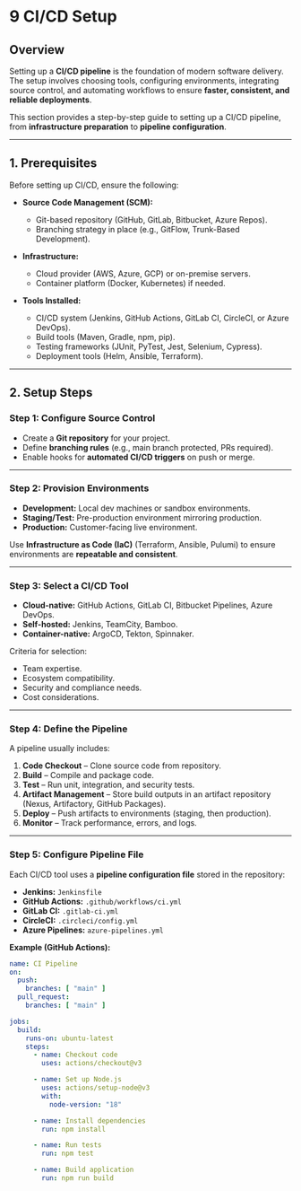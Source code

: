 # 9 CI/CD Setup

## Overview

Setting up a **CI/CD pipeline** is the foundation of modern software delivery.  
The setup involves choosing tools, configuring environments, integrating source control, and automating workflows to ensure **faster, consistent, and reliable deployments**.  

This section provides a step-by-step guide to setting up a CI/CD pipeline, from **infrastructure preparation** to **pipeline configuration**.

---

## 1. Prerequisites

Before setting up CI/CD, ensure the following:

- **Source Code Management (SCM):**
  - Git-based repository (GitHub, GitLab, Bitbucket, Azure Repos).
  - Branching strategy in place (e.g., GitFlow, Trunk-Based Development).

- **Infrastructure:**
  - Cloud provider (AWS, Azure, GCP) or on-premise servers.
  - Container platform (Docker, Kubernetes) if needed.

- **Tools Installed:**
  - CI/CD system (Jenkins, GitHub Actions, GitLab CI, CircleCI, or Azure DevOps).
  - Build tools (Maven, Gradle, npm, pip).
  - Testing frameworks (JUnit, PyTest, Jest, Selenium, Cypress).
  - Deployment tools (Helm, Ansible, Terraform).

---

## 2. Setup Steps

### Step 1: Configure Source Control
- Create a **Git repository** for your project.
- Define **branching rules** (e.g., main branch protected, PRs required).
- Enable hooks for **automated CI/CD triggers** on push or merge.

---

### Step 2: Provision Environments
- **Development:** Local dev machines or sandbox environments.  
- **Staging/Test:** Pre-production environment mirroring production.  
- **Production:** Customer-facing live environment.  

Use **Infrastructure as Code (IaC)** (Terraform, Ansible, Pulumi) to ensure environments are **repeatable and consistent**.

---

### Step 3: Select a CI/CD Tool
- **Cloud-native:** GitHub Actions, GitLab CI, Bitbucket Pipelines, Azure DevOps.  
- **Self-hosted:** Jenkins, TeamCity, Bamboo.  
- **Container-native:** ArgoCD, Tekton, Spinnaker.  

Criteria for selection:
- Team expertise.
- Ecosystem compatibility.
- Security and compliance needs.
- Cost considerations.

---

### Step 4: Define the Pipeline
A pipeline usually includes:
1. **Code Checkout** – Clone source code from repository.
2. **Build** – Compile and package code.
3. **Test** – Run unit, integration, and security tests.
4. **Artifact Management** – Store build outputs in an artifact repository (Nexus, Artifactory, GitHub Packages).
5. **Deploy** – Push artifacts to environments (staging, then production).
6. **Monitor** – Track performance, errors, and logs.

---

### Step 5: Configure Pipeline File
Each CI/CD tool uses a **pipeline configuration file** stored in the repository:

- **Jenkins:** `Jenkinsfile`
- **GitHub Actions:** `.github/workflows/ci.yml`
- **GitLab CI:** `.gitlab-ci.yml`
- **CircleCI:** `.circleci/config.yml`
- **Azure Pipelines:** `azure-pipelines.yml`

**Example (GitHub Actions):**
```yaml
name: CI Pipeline
on:
  push:
    branches: [ "main" ]
  pull_request:
    branches: [ "main" ]

jobs:
  build:
    runs-on: ubuntu-latest
    steps:
      - name: Checkout code
        uses: actions/checkout@v3

      - name: Set up Node.js
        uses: actions/setup-node@v3
        with:
          node-version: "18"

      - name: Install dependencies
        run: npm install

      - name: Run tests
        run: npm test

      - name: Build application
        run: npm run build
